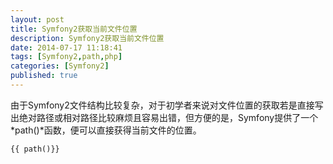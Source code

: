 ```yaml
---
layout: post
title: Symfony2获取当前文件位置
description: Symfony2获取当前文件位置
date: 2014-07-17 11:18:41
tags: [Symfony2,path,php]
categories: [Symfony2]
published: true
---
```

由于Symfony2文件结构比较复杂，对于初学者来说对文件位置的获取若是直接写出绝对路径或相对路径比较麻烦且容易出错，但方便的是，Symfony提供了一个*path()*函数，便可以直接获得当前文件的位置。
```
{{ path()}}
```